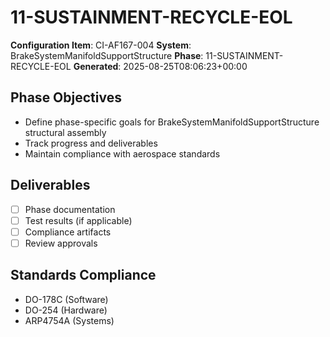 # 11-SUSTAINMENT-RECYCLE-EOL

**Configuration Item**: CI-AF167-004
**System**: BrakeSystemManifoldSupportStructure
**Phase**: 11-SUSTAINMENT-RECYCLE-EOL
**Generated**: 2025-08-25T08:06:23+00:00

## Phase Objectives
- Define phase-specific goals for BrakeSystemManifoldSupportStructure structural assembly
- Track progress and deliverables
- Maintain compliance with aerospace standards

## Deliverables
- [ ] Phase documentation
- [ ] Test results (if applicable)
- [ ] Compliance artifacts
- [ ] Review approvals

## Standards Compliance
- DO-178C (Software)
- DO-254 (Hardware)
- ARP4754A (Systems)

